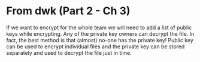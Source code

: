 # From dwk (Part 2 - Ch 3)

If we want to encrypt for the whole team we will need to add a list of public keys while encrypting. Any of the private key owners can decrypt the file. In fact, the best method is that (almost) no-one has the private key! Public key can be used to encrypt individual files and the private key can be stored separately and used to decrypt the file just in time.
